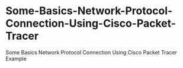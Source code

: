 # Some-Basics-Network-Protocol-Connection-Using-Cisco-Packet-Tracer
Some Basics Network Protocol Connection Using Cisco Packet Tracer Example
